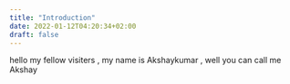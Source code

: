 ```yaml
---
title: "Introduction"
date: 2022-01-12T04:20:34+02:00
draft: false
---
```


hello my fellow visiters , my name is Akshaykumar , well you can call me Akshay